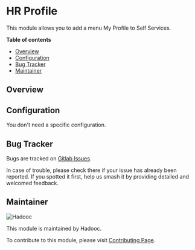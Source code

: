 # HR Profile

This module allows you to add a menu My Profile to Self Services.

**Table of contents**

- [Overview](#overview)
- [Configuration](#configuration)
- [Bug Tracker](#bug-tracker)
- [Maintainer](#maintainer)

## Overview

## Configuration

You don't need a specific configuration.

## Bug Tracker

Bugs are tracked on [Gitlab Issues](https://gitlab.com/hadooc/odoo-sa/hr/issues).

In case of trouble, please check there if your issue has already been reported. If you spotted it first, help us smash
it by providing detailed and welcomed feedback.

## Maintainer

![Hadooc](https://hadooc.com/logo)

This module is maintained by Hadooc.

To contribute to this module, please visit [Contributing Page](https://gitlab.com/hadooc/extra/wikis/Contributing).
